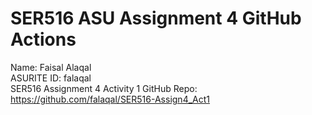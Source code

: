# SER516 ASU Assignment 4 GitHub Actions

Name: Faisal Alaqal  
ASURITE ID: falaqal  
SER516 Assignment 4 Activity 1
GitHub Repo: https://github.com/falaqal/SER516-Assign4_Act1
